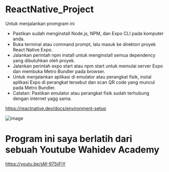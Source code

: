 # ReactNative_Project

Untuk menjalankan promgram ini 
- Pastikan sudah menginstall Node.js, NPM, dan Expo CLI pada komputer anda.
- Buka terminal atau command prompt, lalu masuk ke direktori proyek React Native Expo.
- Jalankan perintah npm install untuk menginstall semua dependency yang dibutuhkan oleh proyek.
- Jalankan perintah expo start atau npm start untuk memulai server Expo dan membuka Metro Bundler pada browser.
- Untuk menjalankan aplikasi di emulator atau perangkat fisik, instal aplikasi Expo di perangkat tersebut dan scan QR code yang muncul pada Metro Bundler.
- Catatan: Pastikan emulator atau perangkat fisik sudah terhubung dengan internet yagg sama.

https://reactnative.dev/docs/environment-setup

![image](https://user-images.githubusercontent.com/92249272/230845688-7c526c0e-4a71-444f-bde6-14a7b94d4c1c.png)

# Program ini saya berlatih dari sebuah Youtube Wahidev Academy
https://youtu.be/sM-975ijFjY
